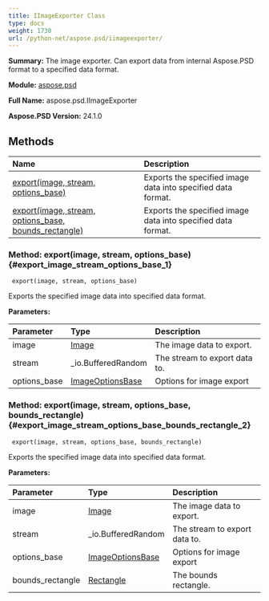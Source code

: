 ```yaml
---
title: IImageExporter Class
type: docs
weight: 1730
url: /python-net/aspose.psd/iimageexporter/
---
```


**Summary:** The image exporter. Can export data from internal Aspose.PSD format to a specified data format.

**Module:** [aspose.psd](/psd/python-net/aspose.psd/)

**Full Name:** aspose.psd.IImageExporter

**Aspose.PSD Version:** 24.1.0

## **Methods**
| **Name** | **Description** |
| :- | :- |
| [export(image, stream, options_base)](#export_image_stream_options_base_1) | Exports the specified image data into specified data format. |
| [export(image, stream, options_base, bounds_rectangle)](#export_image_stream_options_base_bounds_rectangle_2) | Exports the specified image data into specified data format. |


### Method: export(image, stream, options_base) {#export_image_stream_options_base_1}


```
 export(image, stream, options_base) 
```

Exports the specified image data into specified data format.

**Parameters:**

| Parameter | Type | Description |
| :- | :- | :- |
| image | [Image](/psd/python-net/aspose.psd/image) | The image data to export. |
| stream | _io.BufferedRandom | The stream to export data to. |
| options_base | [ImageOptionsBase](/psd/python-net/aspose.psd/imageoptionsbase) | Options for image export |

### Method: export(image, stream, options_base, bounds_rectangle) {#export_image_stream_options_base_bounds_rectangle_2}


```
 export(image, stream, options_base, bounds_rectangle) 
```

Exports the specified image data into specified data format.

**Parameters:**

| Parameter | Type | Description |
| :- | :- | :- |
| image | [Image](/psd/python-net/aspose.psd/image) | The image data to export. |
| stream | _io.BufferedRandom | The stream to export data to. |
| options_base | [ImageOptionsBase](/psd/python-net/aspose.psd/imageoptionsbase) | Options for image export |
| bounds_rectangle | [Rectangle](/psd/python-net/aspose.psd/rectangle) | The bounds rectangle. |

